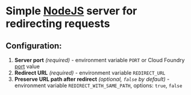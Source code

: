 # Simple [NodeJS](https://nodejs.org) server for redirecting requests

## Configuration:
1. **Server port** *(required)* - environment variable `PORT` or Cloud Foundry [port](https://www.npmjs.com/package/cfenv#return-value) value
2. **Redirect URL** *(required)* - environment variable `REDIRECT_URL`
3. **Preserve URL path after redirect** *(optional, `false` by default)* - environment variable `REDIRECT_WITH_SAME_PATH`, options: `true`, `false`
